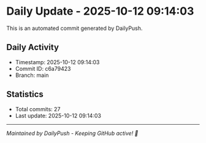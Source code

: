 # Daily Update - 2025-10-12 09:14:03

This is an automated commit generated by DailyPush.

## Daily Activity
- Timestamp: 2025-10-12 09:14:03
- Commit ID: c6a79423
- Branch: main

## Statistics
- Total commits: 27
- Last update: 2025-10-12 09:14:03

---
*Maintained by DailyPush - Keeping GitHub active! 🚀*
